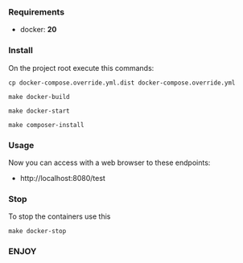 ### Requirements ###

- docker: **20**

### Install ###

On the project root execute this commands:

````
cp docker-compose.override.yml.dist docker-compose.override.yml

make docker-build

make docker-start

make composer-install
````

### Usage ###

Now you can access with a web browser to these endpoints:

* http://localhost:8080/test

### Stop ###

To stop the containers use this

```
make docker-stop
```

### ENJOY ###
